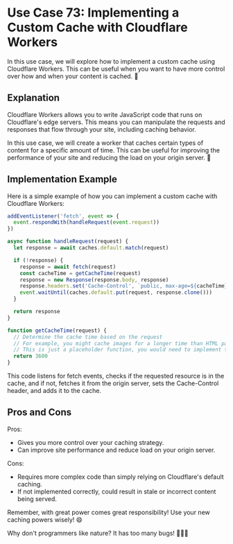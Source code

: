 # Use Case 73: Implementing a Custom Cache with Cloudflare Workers

In this use case, we will explore how to implement a custom cache using Cloudflare Workers. This can be useful when you want to have more control over how and when your content is cached. 🧐

## Explanation

Cloudflare Workers allows you to write JavaScript code that runs on Cloudflare's edge servers. This means you can manipulate the requests and responses that flow through your site, including caching behavior. 

In this use case, we will create a worker that caches certain types of content for a specific amount of time. This can be useful for improving the performance of your site and reducing the load on your origin server. 🚀

## Implementation Example

Here is a simple example of how you can implement a custom cache with Cloudflare Workers:

```javascript
addEventListener('fetch', event => {
  event.respondWith(handleRequest(event.request))
})

async function handleRequest(request) {
  let response = await caches.default.match(request)

  if (!response) {
    response = await fetch(request)
    const cacheTime = getCacheTime(request)
    response = new Response(response.body, response)
    response.headers.set('Cache-Control', `public, max-age=${cacheTime}`)
    event.waitUntil(caches.default.put(request, response.clone()))
  }

  return response
}

function getCacheTime(request) {
  // Determine the cache time based on the request
  // For example, you might cache images for a longer time than HTML pages
  // This is just a placeholder function, you would need to implement this logic yourself
  return 3600
}
```

This code listens for fetch events, checks if the requested resource is in the cache, and if not, fetches it from the origin server, sets the Cache-Control header, and adds it to the cache.

## Pros and Cons

Pros:
- Gives you more control over your caching strategy.
- Can improve site performance and reduce load on your origin server.

Cons:
- Requires more complex code than simply relying on Cloudflare's default caching.
- If not implemented correctly, could result in stale or incorrect content being served.

Remember, with great power comes great responsibility! Use your new caching powers wisely! 😄

Why don't programmers like nature? It has too many bugs! 🐛🐞🐜